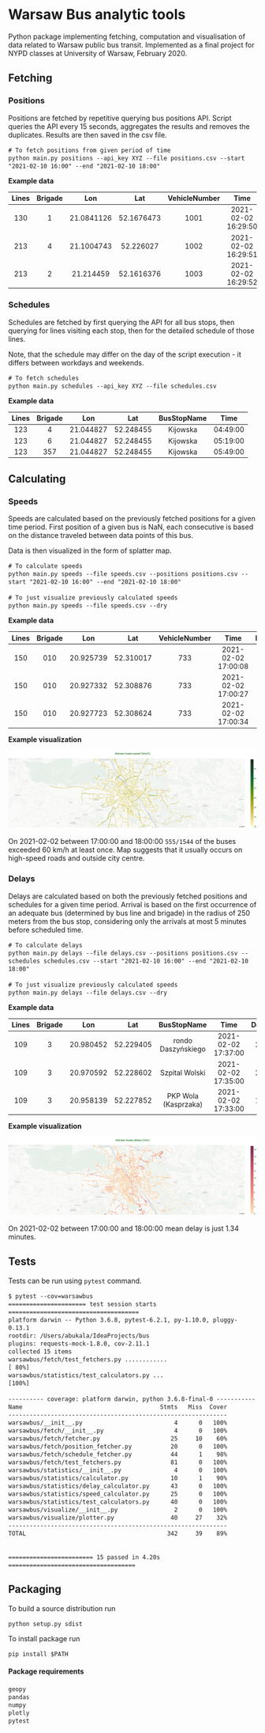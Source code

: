 # Warsaw Bus analytic tools

Python package implementing fetching, computation and visualisation of data
related to Warsaw public bus transit. Implemented as a final project for
NYPD classes at University of Warsaw, February 2020.

## Fetching

### Positions

Positions are fetched by repetitive querying bus positions API. Script queries the 
API every 15 seconds, aggregates the results and removes the duplicates. Results
are then saved in the csv file.

```
# To fetch positions from given period of time
python main.py positions --api_key XYZ --file positions.csv --start "2021-02-10 16:00" --end "2021-02-10 18:00"
```

**Example data**

| Lines | Brigade | Lon        | Lat        | VehicleNumber | Time                |
|:-----:|:-------:|:----------:|:----------:|:-------------:|:-------------------:|
| 130   | 1       | 21.0841126 | 52.1676473 | 1001          | 2021-02-02 16:29:50 |
| 213   | 4       | 21.1004743 | 52.226027  | 1002          | 2021-02-02 16:29:51 |
| 213   | 2       | 21.214459  | 52.1616376 | 1003          | 2021-02-02 16:29:52 |

### Schedules

Schedules are fetched by first querying the API for all bus stops, then querying 
for lines visiting each stop, then for the detailed schedule of those lines.

Note, that the schedule may differ on the day of the script execution - it differs
between workdays and weekends.

```
# To fetch schedules
python main.py schedules --api_key XYZ --file schedules.csv
```

**Example data**

| Lines | Brigade | Lon        | Lat        | BusStopName   | Time     |
|:-----:|:-------:|:----------:|:----------:|:-------------:|:--------:|
| 123   | 4       | 21.044827  | 52.248455  | Kijowska      | 04:49:00 |
| 123   | 6       | 21.044827  | 52.248455  | Kijowska      | 05:19:00 |
| 123   | 357     | 21.044827  | 52.248455  | Kijowska      | 05:49:00 |

## Calculating

### Speeds

Speeds are calculated based on the previously fetched positions for a given 
time period. First position of a given bus is NaN, each consecutive is based 
on the distance traveled between data points of this bus.

Data is then visualized in the form of splatter map.

```
# To calculate speeds
python main.py speeds --file speeds.csv --positions positions.csv --start "2021-02-10 16:00" --end "2021-02-10 18:00"

# To just visualize previously calculated speeds 
python main.py speeds --file speeds.csv --dry
```

**Example data**

| Lines | Brigade | Lon        | Lat        | VehicleNumber | Time                | Distance | Speed  |
|:-----:|:-------:|:----------:|:----------:|:-------------:|:-------------------:|:--------:|:------:|
| 150   | 010     | 20.925739  | 52.310017  | 733           | 2021-02-02 17:00:08 | NaN      | NaN    |
| 150   | 010     | 20.927332  | 52.308876  | 733           | 2021-02-02 17:00:27 | 0.1671   | 31.661 |
| 150   | 010     | 20.927723  | 52.308624  | 733           | 2021-02-02 17:00:34 | 0.0386   | 19.901 |

**Example visualization**

![alt text](doc/speeds_plot.png "Speeds plot")

On 2021-02-02 between 17:00:00 and 18:00:00 `555/1544` of the buses exceeded 
60 km/h at least once. Map suggests that it usually occurs on high-speed roads
and outside city centre.

### Delays

Delays are calculated based on both the previously fetched positions and schedules 
for a given time period. Arrival is based on the first occurrence of an adequate bus 
(determined by bus line and brigade) in the radius of 250 meters from the bus stop, 
considering only the arrivals at most 5 minutes before scheduled time.

```
# To calculate delays
python main.py delays --file delays.csv --positions positions.csv --schedules schedules.csv --start "2021-02-10 16:00" --end "2021-02-10 18:00"

# To just visualize previously calculated speeds 
python main.py delays --file delays.csv --dry
```

**Example data**

| Lines | Brigade | Lon        | Lat        | BusStopName          | Time                | Delay |
|:-----:|:-------:|:----------:|:----------:|:--------------------:|:-------------------:|:-----:|
| 109   | 3       | 20.980452  | 52.229405  | rondo Daszyńskiego   | 2021-02-02 17:37:00 | 2.0   |
| 109   | 3       | 20.970592  | 52.228602  | Szpital Wolski       | 2021-02-02 17:35:00 | 2.0   |
| 109   | 3       | 20.958139  | 52.227852  | PKP Wola (Kasprzaka) | 2021-02-02 17:33:00 | 1.0   |

**Example visualization**

![alt text](doc/delays_plot.png "Delays plot")

On 2021-02-02 between 17:00:00 and 18:00:00 mean delay is just 1.34 minutes.

## Tests

Tests can be run using `pytest` command.

```
$ pytest --cov=warsawbus
====================== test session starts =====================================
platform darwin -- Python 3.6.8, pytest-6.2.1, py-1.10.0, pluggy-0.13.1
rootdir: /Users/abukala/IdeaProjects/bus
plugins: requests-mock-1.8.0, cov-2.11.1
collected 15 items
warsawbus/fetch/test_fetchers.py ............                            [ 80%]
warsawbus/statistics/test_calculators.py ...                             [100%]

---------- coverage: platform darwin, python 3.6.8-final-0 -----------
Name                                       Stmts   Miss  Cover
--------------------------------------------------------------
warsawbus/__init__.py                          4      0   100%
warsawbus/fetch/__init__.py                    4      0   100%
warsawbus/fetch/fetcher.py                    25     10    60%
warsawbus/fetch/position_fetcher.py           20      0   100%
warsawbus/fetch/schedule_fetcher.py           44      1    98%
warsawbus/fetch/test_fetchers.py              81      0   100%
warsawbus/statistics/__init__.py               4      0   100%
warsawbus/statistics/calculator.py            10      1    90%
warsawbus/statistics/delay_calculator.py      43      0   100%
warsawbus/statistics/speed_calculator.py      25      0   100%
warsawbus/statistics/test_calculators.py      40      0   100%
warsawbus/visualize/__init__.py                2      0   100%
warsawbus/visualize/plotter.py                40     27    32%
--------------------------------------------------------------
TOTAL                                        342     39    89%


======================== 15 passed in 4.20s ====================================
```

## Packaging

To build a source distribution run
```
python setup.py sdist
```

To install package run
```
pip install $PATH
```

#### Package requirements
```
geopy
pandas
numpy
plotly
pytest
```

